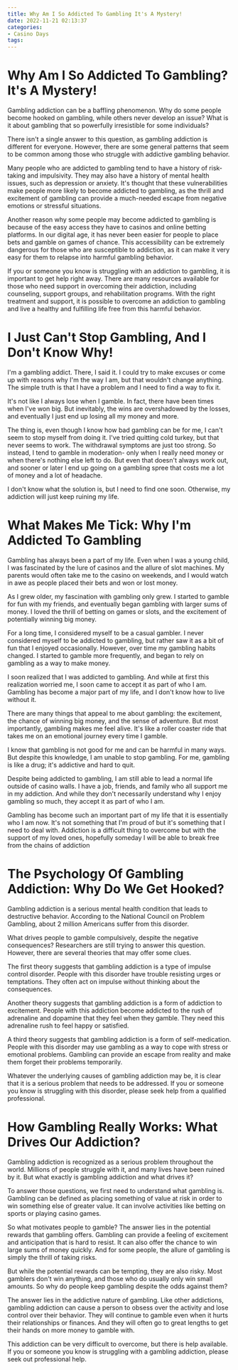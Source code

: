 ```yaml
---
title: Why Am I So Addicted To Gambling It's A Mystery!
date: 2022-11-21 02:13:37
categories:
- Casino Days
tags:
---
```



#  Why Am I So Addicted To Gambling? It's A Mystery!

Gambling addiction can be a baffling phenomenon. Why do some people become hooked on gambling, while others never develop an issue? What is it about gambling that so powerfully irresistible for some individuals?

There isn't a single answer to this question, as gambling addiction is different for everyone. However, there are some general patterns that seem to be common among those who struggle with addictive gambling behavior.

Many people who are addicted to gambling tend to have a history of risk-taking and impulsivity. They may also have a history of mental health issues, such as depression or anxiety. It's thought that these vulnerabilities make people more likely to become addicted to gambling, as the thrill and excitement of gambling can provide a much-needed escape from negative emotions or stressful situations.

Another reason why some people may become addicted to gambling is because of the easy access they have to casinos and online betting platforms. In our digital age, it has never been easier for people to place bets and gamble on games of chance. This accessibility can be extremely dangerous for those who are susceptible to addiction, as it can make it very easy for them to relapse into harmful gambling behavior.

If you or someone you know is struggling with an addiction to gambling, it is important to get help right away. There are many resources available for those who need support in overcoming their addiction, including counseling, support groups, and rehabilitation programs. With the right treatment and support, it is possible to overcome an addiction to gambling and live a healthy and fulfilling life free from this harmful behavior.

#  I Just Can't Stop Gambling, And I Don't Know Why!

I'm a gambling addict. There, I said it. I could try to make excuses or come up with reasons why I'm the way I am, but that wouldn't change anything. The simple truth is that I have a problem and I need to find a way to fix it.

It's not like I always lose when I gamble. In fact, there have been times when I've won big. But inevitably, the wins are overshadowed by the losses, and eventually I just end up losing all my money and more.

The thing is, even though I know how bad gambling can be for me, I can't seem to stop myself from doing it. I've tried quitting cold turkey, but that never seems to work. The withdrawal symptoms are just too strong. So instead, I tend to gamble in moderation- only when I really need money or when there's nothing else left to do. But even that doesn't always work out, and sooner or later I end up going on a gambling spree that costs me a lot of money and a lot of headache.

I don't know what the solution is, but I need to find one soon. Otherwise, my addiction will just keep ruining my life.

#  What Makes Me Tick: Why I'm Addicted To Gambling

Gambling has always been a part of my life. Even when I was a young child, I was fascinated by the lure of casinos and the allure of slot machines. My parents would often take me to the casino on weekends, and I would watch in awe as people placed their bets and won or lost money.

As I grew older, my fascination with gambling only grew. I started to gamble for fun with my friends, and eventually began gambling with larger sums of money. I loved the thrill of betting on games or slots, and the excitement of potentially winning big money.

For a long time, I considered myself to be a casual gambler. I never considered myself to be addicted to gambling, but rather saw it as a bit of fun that I enjoyed occasionally. However, over time my gambling habits changed. I started to gamble more frequently, and began to rely on gambling as a way to make money.

I soon realized that I was addicted to gambling. And while at first this realization worried me, I soon came to accept it as part of who I am. Gambling has become a major part of my life, and I don't know how to live without it.

There are many things that appeal to me about gambling: the excitement, the chance of winning big money, and the sense of adventure. But most importantly, gambling makes me feel alive. It's like a roller coaster ride that takes me on an emotional journey every time I gamble.

I know that gambling is not good for me and can be harmful in many ways. But despite this knowledge, I am unable to stop gambling. For me, gambling is like a drug; it's addictive and hard to quit.

Despite being addicted to gambling, I am still able to lead a normal life outside of casino walls. I have a job, friends, and family who all support me in my addiction. And while they don't necessarily understand why I enjoy gambling so much, they accept it as part of who I am.

Gambling has become such an important part of my life that it is essentially who I am now. It's not something that I'm proud of but it's something that I need to deal with. Addiction is a difficult thing to overcome but with the support of my loved ones, hopefully someday I will be able to break free from the chains of addiction

#  The Psychology Of Gambling Addiction: Why Do We Get Hooked?

Gambling addiction is a serious mental health condition that leads to destructive behavior. According to the National Council on Problem Gambling, about 2 million Americans suffer from this disorder.

What drives people to gamble compulsively, despite the negative consequences? Researchers are still trying to answer this question. However, there are several theories that may offer some clues.

The first theory suggests that gambling addiction is a type of impulse control disorder. People with this disorder have trouble resisting urges or temptations. They often act on impulse without thinking about the consequences.

Another theory suggests that gambling addiction is a form of addiction to excitement. People with this addiction become addicted to the rush of adrenaline and dopamine that they feel when they gamble. They need this adrenaline rush to feel happy or satisfied.

A third theory suggests that gambling addiction is a form of self-medication. People with this disorder may use gambling as a way to cope with stress or emotional problems. Gambling can provide an escape from reality and make them forget their problems temporarily.

Whatever the underlying causes of gambling addiction may be, it is clear that it is a serious problem that needs to be addressed. If you or someone you know is struggling with this disorder, please seek help from a qualified professional.

#  How Gambling Really Works: What Drives Our Addiction?

Gambling addiction is recognized as a serious problem throughout the world. Millions of people struggle with it, and many lives have been ruined by it. But what exactly is gambling addiction and what drives it?

To answer those questions, we first need to understand what gambling is. Gambling can be defined as placing something of value at risk in order to win something else of greater value. It can involve activities like betting on sports or playing casino games.

So what motivates people to gamble? The answer lies in the potential rewards that gambling offers. Gambling can provide a feeling of excitement and anticipation that is hard to resist. It can also offer the chance to win large sums of money quickly. And for some people, the allure of gambling is simply the thrill of taking risks.

But while the potential rewards can be tempting, they are also risky. Most gamblers don't win anything, and those who do usually only win small amounts. So why do people keep gambling despite the odds against them?

The answer lies in the addictive nature of gambling. Like other addictions, gambling addiction can cause a person to obsess over the activity and lose control over their behavior. They will continue to gamble even when it hurts their relationships or finances. And they will often go to great lengths to get their hands on more money to gamble with.

This addiction can be very difficult to overcome, but there is help available. If you or someone you know is struggling with a gambling addiction, please seek out professional help.